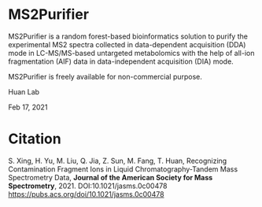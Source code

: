 # MS2Purifier

MS2Purifier is a random forest-based bioinformatics solution to purify the experimental MS2 spectra collected in data-dependent acquisition (DDA) mode in LC-MS/MS-based untargeted metabolomics with the help of all-ion fragmentation (AIF) data in data-independent acquisition (DIA) mode.

MS2Purifier is freely available for non-commercial purpose.

Huan Lab

Feb 17, 2021

# Citation
S. Xing, H. Yu, M. Liu, Q. Jia, Z. Sun, M. Fang, T. Huan, Recognizing Contamination Fragment Ions in Liquid Chromatography-Tandem Mass Spectrometry Data, **Journal of the American Society for Mass Spectrometry**, 2021.
DOI:10.1021/jasms.0c00478
https://pubs.acs.org/doi/10.1021/jasms.0c00478

